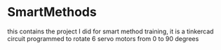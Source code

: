 # SmartMethods
this contains the project I did for smart method training, it is a tinkercad circuit programmed to rotate 6 servo motors from 0 to 90 degrees
